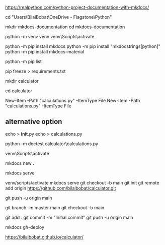 https://realpython.com/python-project-documentation-with-mkdocs/

cd "Users\BilalBobat\OneDrive - Flagstone\Python"

mkdir mkdocs-documentation
cd mkdocs-documentation

python -m venv venv
venv\Scripts\activate

python -m pip install mkdocs
python -m pip install "mkdocstrings[python]"
python -m pip install mkdocs-material

python -m pip list

pip freeze > requirements.txt

mkdir calculator

cd calculator

New-Item -Path "calculations.py" -ItemType File
New-Item -Path "calculations.py" -ItemType File

## alternative option
echo > __init__.py
echo > calculations.py

python -m doctest calculator\calculations.py

venv\Scripts\activate

mkdocs new .

mkdocs serve

venv/scripts/activate
mkdocs serve
git checkout -b main
git init
git remote add origin https://github.com/bilalbobat/calculator.git

git push -u origin main

git branch -m master main
git checkout -b main

git add .
git commit -m "Initial commit"
git push -u origin main

mkdocs gh-deploy

https://bilalbobat.github.io/calculator/